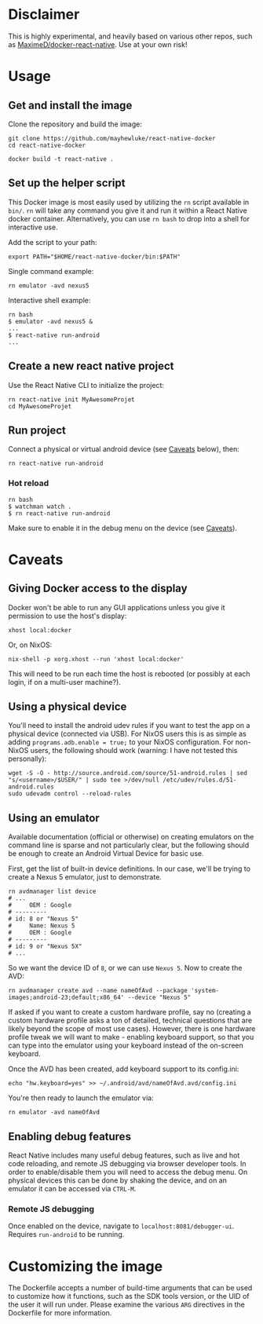 # Disclaimer

This is highly experimental, and heavily based on various other repos, such as
[MaximeD/docker-react-native](https://github.com/MaximeD/docker-react-native).
Use at your own risk!

# Usage

## Get and install the image

Clone the repository and build the image:
```
git clone https://github.com/mayhewluke/react-native-docker
cd react-native-docker

docker build -t react-native .
```

## Set up the helper script

This Docker image is most easily used by utilizing the `rn` script available in
`bin/`. `rn` will take any command you give it and run it within a React Native
docker container. Alternatively, you can use `rn bash` to drop into a shell for
interactive use.

Add the script to your path:
```
export PATH="$HOME/react-native-docker/bin:$PATH"
```

Single command example:
```
rn emulator -avd nexus5
```

Interactive shell example:
```
rn bash
$ emulator -avd nexus5 &
...
$ react-native run-android
...
```

## Create a new react native project

Use the React Native CLI to initialize the project:
```
rn react-native init MyAwesomeProjet
cd MyAwesomeProjet
```

## Run project

Connect a physical or virtual android device (see [Caveats](#caveats) below),
then:

```
rn react-native run-android
```

### Hot reload

```
rn bash
$ watchman watch .
$ rn react-native run-android
```

Make sure to enable it in the debug menu on the device (see
[Caveats](#enabling-debug-features)).

# Caveats

## Giving Docker access to the display

Docker won't be able to run any GUI applications unless you give it permission
to use the host's display:

```
xhost local:docker
```

Or, on NixOS:

```
nix-shell -p xorg.xhost --run 'xhost local:docker'
```

This will need to be run each time the host is rebooted (or possibly at each
login, if on a multi-user machine?).

## Using a physical device

You'll need to install the android udev rules if you want to test the app on a
physical device (connected via USB). For NixOS users this is as simple as adding
`programs.adb.enable = true;` to your NixOS configuration. For non-NixOS users,
the following should work (warning: I have not tested this personally):

```
wget -S -O - http://source.android.com/source/51-android.rules | sed "s/<username>/$USER/" | sudo tee >/dev/null /etc/udev/rules.d/51-android.rules
sudo udevadm control --reload-rules
```

## Using an emulator

Available documentation (official or otherwise) on creating emulators on the
command line is sparse and not particularly clear, but the following should be
enough to create an Android Virtual Device for basic use.

First, get the list of built-in device definitions. In our case, we'll be trying
to create a Nexus 5 emulator, just to demonstrate.

```
rn avdmanager list device
# ...
#     OEM : Google
# ---------
# id: 8 or "Nexus 5"
#     Name: Nexus 5
#     OEM : Google
# ---------
# id: 9 or "Nexus 5X"
# ...
```

So we want the device ID of `8`, or we can use `Nexus 5`. Now to create the AVD:

```
rn avdmanager create avd --name nameOfAvd --package 'system-images;android-23;default;x86_64' --device "Nexus 5"
```

If asked if you want to create a custom hardware profile, say no (creating a
custom hardware profile asks a ton of detailed, technical questions that are
likely beyond the scope of most use cases). However, there is one hardware
profile tweak we will want to make - enabling keyboard support, so that you can
type into the emulator using your keyboard instead of the on-screen keyboard.

Once the AVD has been created, add keyboard support to its config.ini:

```
echo "hw.keyboard=yes" >> ~/.android/avd/nameOfAvd.avd/config.ini
```

You're then ready to launch the emulator via:

```
rn emulator -avd nameOfAvd
```

## Enabling debug features

React Native includes many useful debug features, such as live and hot code
reloading, and remote JS debugging via browser developer tools. In order to
enable/disable them you will need to access the debug menu. On physical devices
this can be done by shaking the device, and on an emulator it can be accessed
via `CTRL-M`.

### Remote JS debugging

Once enabled on the device, navigate to `localhost:8081/debugger-ui`. Requires
`run-android` to be running.

# Customizing the image

The Dockerfile accepts a number of build-time arguments that can be used to
customize how it functions, such as the SDK tools version, or the UID of the
user it will run under. Please examine the various `ARG` directives in the
Dockerfile for more information.

